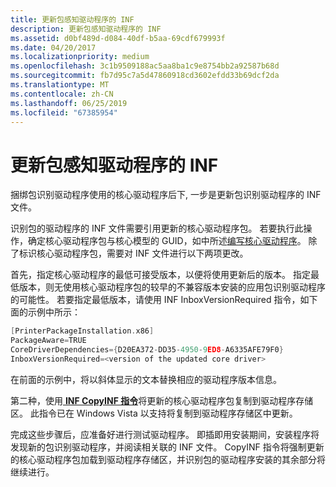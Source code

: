 ```yaml
---
title: 更新包感知驱动程序的 INF
description: 更新包感知驱动程序的 INF
ms.assetid: d0bf489d-d084-40df-b5aa-69cdf679993f
ms.date: 04/20/2017
ms.localizationpriority: medium
ms.openlocfilehash: 3c1b9509188ac5aa8ba1c9e8754bb2a92587b68d
ms.sourcegitcommit: fb7d95c7a5d47860918cd3602efdd33b69dcf2da
ms.translationtype: MT
ms.contentlocale: zh-CN
ms.lasthandoff: 06/25/2019
ms.locfileid: "67385954"
---
```

# <a name="updating-your-package-aware-drivers-inf"></a>更新包感知驱动程序的 INF


捆绑包识别驱动程序使用的核心驱动程序后下, 一步是更新包识别驱动程序的 INF 文件。

识别包的驱动程序的 INF 文件需要引用更新的核心驱动程序包。 若要执行此操作，确定核心驱动程序包与核心模型的 GUID，如中所述[编写核心驱动程序](writing-core-drivers.md)。 除了标识核心驱动程序包，需要对 INF 文件进行以下两项更改。

首先，指定核心驱动程序的最低可接受版本，以便将使用更新后的版本。 指定最低版本，则无使用核心驱动程序包的较早的不兼容版本安装的应用包识别驱动程序的可能性。 若要指定最低版本，请使用 INF InboxVersionRequired 指令，如下面的示例中所示：

```cpp
[PrinterPackageInstallation.x86]
PackageAware=TRUE
CoreDriverDependencies={D20EA372-DD35-4950-9ED8-A6335AFE79F0}
InboxVersionRequired=<version of the updated core driver>
```

在前面的示例中，将以斜体显示的文本替换相应的驱动程序版本信息。

第二种，使用[ **INF CopyINF 指令**](https://docs.microsoft.com/windows-hardware/drivers/install/inf-copyinf-directive)将更新的核心驱动程序包复制到驱动程序存储区。 此指令已在 Windows Vista 以支持将复制到驱动程序存储区中更新。

完成这些步骤后，应准备好进行测试驱动程序。 即插即用安装期间，安装程序将发现新的包识别驱动程序，并阅读相关联的 INF 文件。 CopyINF 指令将强制更新的核心驱动程序包加载到驱动程序存储区，并识别包的驱动程序安装的其余部分将继续进行。

 

 




